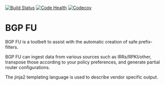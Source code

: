 [![Build Status](https://travis-ci.org/NLNOG/bgpfu.svg?branch=master)](https://travis-ci.org/NLNOG/bgpfu)
[![Code Health](https://landscape.io/github/NLNOG/bgpfu/master/landscape.svg?style=flat)](https://landscape.io/github/NLNOG/bgpfu/master)
[![Codecov](https://img.shields.io/codecov/c/github/NLNOG/bgpfu.svg?maxAge=2592000)](https://codecov.io/gh/NLNOG/bgpfu)

# BGP FU

BGP FU is a toolbelt to assist with the automatic creation of safe prefix-filters.

BGP FU can ingest data from various sources such as IRRs/RPKI/other, transpose those
according to your policy preferences, and generate partial router configurations.

The jinja2 templating language is used to describe vendor specific output.
